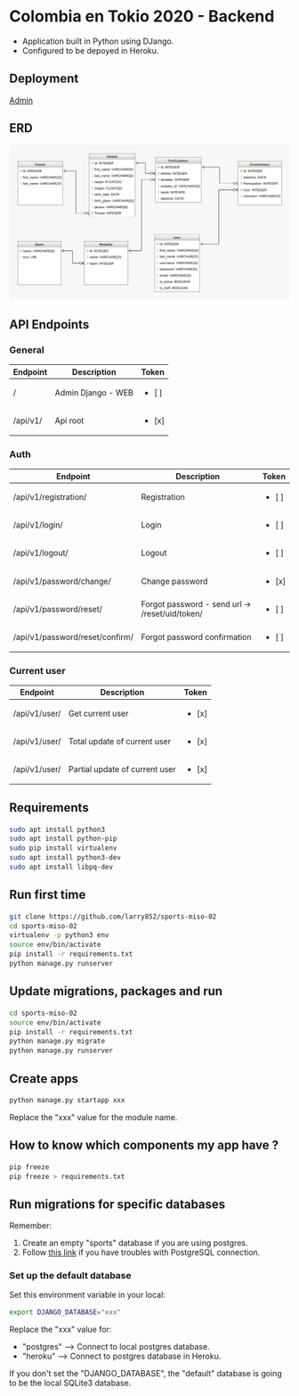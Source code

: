 # Colombia en Tokio 2020 - Backend

* Application built in Python using DJango.
* Configured to be depoyed in Heroku.

## Deployment
[Admin](https://sports-miso-02.herokuapp.com/)

## ERD
![ERD](doc/ERD.png?raw=true "ERD")

## API Endpoints

### General
| Endpoint | Description | Token |
| --- | --- | --- | 
| / | Admin Django - WEB | <ul><li>[ ] </li></ul> |
| /api/v1/ | Api root | <ul><li>[x] </li></ul> |

### Auth
| Endpoint | Description | Token |
| --- | --- | --- | 
| /api/v1/registration/ | Registration | <ul><li>[ ] </li></ul>
| /api/v1/login/  | Login | <ul><li>[ ] </li></ul> |
| /api/v1/logout/ | Logout | <ul><li>[ ] </li></ul> |
| /api/v1/password/change/ | Change password | <ul><li>[x] </li></ul> |
| /api/v1/password/reset/ | Forgot password - send url -> /reset/uid/token/ | <ul><li>[ ] </li></ul> |
| /api/v1/password/reset/confirm/ | Forgot password confirmation | <ul><li>[ ] </li></ul> |

### Current user
| Endpoint | Description | Token |
| --- | --- | --- | 
| /api/v1/user/ | Get current user | <ul><li>[x] </li></ul> |
| /api/v1/user/ | Total update of current user | <ul><li>[x] </li></ul> |
| /api/v1/user/ | Partial update of current user | <ul><li>[x] </li></ul> |

## Requirements

```sh
sudo apt install python3
sudo apt install python-pip
sudo pip install virtualenv
sudo apt install python3-dev
sudo apt install libpq-dev
```

## Run first time

```sh
git clone https://github.com/larry852/sports-miso-02
cd sports-miso-02
virtualenv -p python3 env
source env/bin/activate
pip install -r requirements.txt
python manage.py runserver
```

## Update migrations, packages and run

```sh
cd sports-miso-02
source env/bin/activate
pip install -r requirements.txt
python manage.py migrate
python manage.py runserver
```

## Create apps

```sh
python manage.py startapp xxx
```

Replace the "xxx" value for the module name.

## How to know which components my app have ?

```sh
pip freeze
pip freeze > requirements.txt
```

## Run migrations for specific databases

Remember:
1. Create an empty "sports" database if you are using postgres.
2. Follow [this link](https://stackoverflow.com/a/47845784) if you have troubles with PostgreSQL connection.

### Set up the default database

Set this environment variable in your local:

```sh
export DJANGO_DATABASE="xxx"
```

Replace the "xxx" value for:

* "postgres" --> Connect to local postgres database.
* "heroku" --> Connect to postgres database in Heroku.

If you don't set the "DJANGO_DATABASE", the "default" database is going to be the local SQLite3 database.
